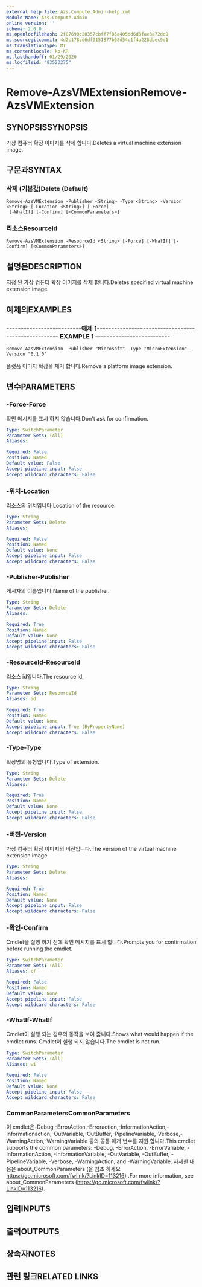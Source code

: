 ```yaml
---
external help file: Azs.Compute.Admin-help.xml
Module Name: Azs.Compute.Admin
online version: ''
schema: 2.0.0
ms.openlocfilehash: 2f87690c20357cbff7f85a405dd6d3fae3a72dc9
ms.sourcegitcommit: 4d2c178cd6df9151877b08d54c1f4a228dbec9d1
ms.translationtype: MT
ms.contentlocale: ko-KR
ms.lasthandoff: 01/29/2020
ms.locfileid: "93523275"
---
```

# <span data-ttu-id="11339-101">Remove-AzsVMExtension</span><span class="sxs-lookup"><span data-stu-id="11339-101">Remove-AzsVMExtension</span></span>

## <span data-ttu-id="11339-102">SYNOPSIS</span><span class="sxs-lookup"><span data-stu-id="11339-102">SYNOPSIS</span></span>
<span data-ttu-id="11339-103">가상 컴퓨터 확장 이미지를 삭제 합니다.</span><span class="sxs-lookup"><span data-stu-id="11339-103">Deletes a virtual machine extension image.</span></span>

## <span data-ttu-id="11339-104">구문과</span><span class="sxs-lookup"><span data-stu-id="11339-104">SYNTAX</span></span>

### <span data-ttu-id="11339-105">삭제 (기본값)</span><span class="sxs-lookup"><span data-stu-id="11339-105">Delete (Default)</span></span>
```
Remove-AzsVMExtension -Publisher <String> -Type <String> -Version <String> [-Location <String>] [-Force]
 [-WhatIf] [-Confirm] [<CommonParameters>]
```

### <span data-ttu-id="11339-106">리소스</span><span class="sxs-lookup"><span data-stu-id="11339-106">ResourceId</span></span>
```
Remove-AzsVMExtension -ResourceId <String> [-Force] [-WhatIf] [-Confirm] [<CommonParameters>]
```

## <span data-ttu-id="11339-107">설명은</span><span class="sxs-lookup"><span data-stu-id="11339-107">DESCRIPTION</span></span>
<span data-ttu-id="11339-108">지정 된 가상 컴퓨터 확장 이미지를 삭제 합니다.</span><span class="sxs-lookup"><span data-stu-id="11339-108">Deletes specified virtual machine extension image.</span></span>

## <span data-ttu-id="11339-109">예제의</span><span class="sxs-lookup"><span data-stu-id="11339-109">EXAMPLES</span></span>

### <span data-ttu-id="11339-110">--------------------------예제 1--------------------------</span><span class="sxs-lookup"><span data-stu-id="11339-110">-------------------------- EXAMPLE 1 --------------------------</span></span>
```
Remove-AzsVMExtension -Publisher "Microsoft" -Type "MicroExtension" -Version "0.1.0"
```

<span data-ttu-id="11339-111">플랫폼 이미지 확장을 제거 합니다.</span><span class="sxs-lookup"><span data-stu-id="11339-111">Remove a platform image extension.</span></span>

## <span data-ttu-id="11339-112">변수</span><span class="sxs-lookup"><span data-stu-id="11339-112">PARAMETERS</span></span>

### <span data-ttu-id="11339-113">-Force</span><span class="sxs-lookup"><span data-stu-id="11339-113">-Force</span></span>
<span data-ttu-id="11339-114">확인 메시지를 표시 하지 않습니다.</span><span class="sxs-lookup"><span data-stu-id="11339-114">Don't ask for confirmation.</span></span>

```yaml
Type: SwitchParameter
Parameter Sets: (All)
Aliases: 

Required: False
Position: Named
Default value: False
Accept pipeline input: False
Accept wildcard characters: False
```

### <span data-ttu-id="11339-115">-위치</span><span class="sxs-lookup"><span data-stu-id="11339-115">-Location</span></span>
<span data-ttu-id="11339-116">리소스의 위치입니다.</span><span class="sxs-lookup"><span data-stu-id="11339-116">Location of the resource.</span></span>

```yaml
Type: String
Parameter Sets: Delete
Aliases: 

Required: False
Position: Named
Default value: None
Accept pipeline input: False
Accept wildcard characters: False
```

### <span data-ttu-id="11339-117">-Publisher</span><span class="sxs-lookup"><span data-stu-id="11339-117">-Publisher</span></span>
<span data-ttu-id="11339-118">게시자의 이름입니다.</span><span class="sxs-lookup"><span data-stu-id="11339-118">Name of the publisher.</span></span>

```yaml
Type: String
Parameter Sets: Delete
Aliases: 

Required: True
Position: Named
Default value: None
Accept pipeline input: False
Accept wildcard characters: False
```

### <span data-ttu-id="11339-119">-ResourceId</span><span class="sxs-lookup"><span data-stu-id="11339-119">-ResourceId</span></span>
<span data-ttu-id="11339-120">리소스 id입니다.</span><span class="sxs-lookup"><span data-stu-id="11339-120">The resource id.</span></span>

```yaml
Type: String
Parameter Sets: ResourceId
Aliases: id

Required: True
Position: Named
Default value: None
Accept pipeline input: True (ByPropertyName)
Accept wildcard characters: False
```

### <span data-ttu-id="11339-121">-Type</span><span class="sxs-lookup"><span data-stu-id="11339-121">-Type</span></span>
<span data-ttu-id="11339-122">확장명의 유형입니다.</span><span class="sxs-lookup"><span data-stu-id="11339-122">Type of extension.</span></span>

```yaml
Type: String
Parameter Sets: Delete
Aliases: 

Required: True
Position: Named
Default value: None
Accept pipeline input: False
Accept wildcard characters: False
```

### <span data-ttu-id="11339-123">-버전</span><span class="sxs-lookup"><span data-stu-id="11339-123">-Version</span></span>
<span data-ttu-id="11339-124">가상 컴퓨터 확장 이미지의 버전입니다.</span><span class="sxs-lookup"><span data-stu-id="11339-124">The version of the virtual machine extension image.</span></span>

```yaml
Type: String
Parameter Sets: Delete
Aliases: 

Required: True
Position: Named
Default value: None
Accept pipeline input: False
Accept wildcard characters: False
```

### <span data-ttu-id="11339-125">-확인</span><span class="sxs-lookup"><span data-stu-id="11339-125">-Confirm</span></span>
<span data-ttu-id="11339-126">Cmdlet을 실행 하기 전에 확인 메시지를 표시 합니다.</span><span class="sxs-lookup"><span data-stu-id="11339-126">Prompts you for confirmation before running the cmdlet.</span></span>

```yaml
Type: SwitchParameter
Parameter Sets: (All)
Aliases: cf

Required: False
Position: Named
Default value: None
Accept pipeline input: False
Accept wildcard characters: False
```

### <span data-ttu-id="11339-127">-WhatIf</span><span class="sxs-lookup"><span data-stu-id="11339-127">-WhatIf</span></span>
<span data-ttu-id="11339-128">Cmdlet이 실행 되는 경우의 동작을 보여 줍니다.</span><span class="sxs-lookup"><span data-stu-id="11339-128">Shows what would happen if the cmdlet runs.</span></span>
<span data-ttu-id="11339-129">Cmdlet이 실행 되지 않습니다.</span><span class="sxs-lookup"><span data-stu-id="11339-129">The cmdlet is not run.</span></span>

```yaml
Type: SwitchParameter
Parameter Sets: (All)
Aliases: wi

Required: False
Position: Named
Default value: None
Accept pipeline input: False
Accept wildcard characters: False
```

### <span data-ttu-id="11339-130">CommonParameters</span><span class="sxs-lookup"><span data-stu-id="11339-130">CommonParameters</span></span>
<span data-ttu-id="11339-131">이 cmdlet은-Debug,-ErrorAction,-Erroraction,-InformationAction,-Informationaction,-OutVariable,-OutBuffer,-PipelineVariable,-Verbose,-WarningAction,-WarningVariable 등의 공통 매개 변수를 지원 합니다.</span><span class="sxs-lookup"><span data-stu-id="11339-131">This cmdlet supports the common parameters: -Debug, -ErrorAction, -ErrorVariable, -InformationAction, -InformationVariable, -OutVariable, -OutBuffer, -PipelineVariable, -Verbose, -WarningAction, and -WarningVariable.</span></span> <span data-ttu-id="11339-132">자세한 내용은 about_CommonParameters (을 참조 하세요 https://go.microsoft.com/fwlink/?LinkID=113216) .</span><span class="sxs-lookup"><span data-stu-id="11339-132">For more information, see about_CommonParameters (https://go.microsoft.com/fwlink/?LinkID=113216).</span></span>

## <span data-ttu-id="11339-133">입력</span><span class="sxs-lookup"><span data-stu-id="11339-133">INPUTS</span></span>

## <span data-ttu-id="11339-134">출력</span><span class="sxs-lookup"><span data-stu-id="11339-134">OUTPUTS</span></span>

## <span data-ttu-id="11339-135">상속자</span><span class="sxs-lookup"><span data-stu-id="11339-135">NOTES</span></span>

## <span data-ttu-id="11339-136">관련 링크</span><span class="sxs-lookup"><span data-stu-id="11339-136">RELATED LINKS</span></span>

